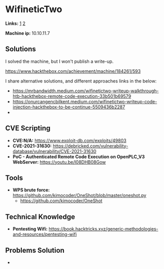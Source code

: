 # WifineticTwo 

**Links:** [1](https://www.hackthebox.com/machines/WifineticTwo)  [2](https://app.hackthebox.com/machines/WifineticTwo)

**Machine ip:** 10.10.11.7


## Solutions
I solved the machine, but I won't publish a write-up.

https://www.hackthebox.com/achievement/machine/184261/593

I share alternative solutions, and different approaches links in the below:
+ https://mrbandwidth.medium.com/wifinetictwo-writeup-walkthrough-htb-hackthebox-remote-code-execution-33b501b69579
+ https://onurcangencbilkent.medium.com/wifinetictwo-writeup-code-injection-hackthebox-to-be-continue-5509436b2287
+ 


## CVE Scripting
+ **CVE:N/A:** https://www.exploit-db.com/exploits/49803
+ **CVE-2021-31630:** https://debricked.com/vulnerability-database/vulnerability/CVE-2021-31630
+ **PoC - Authenticated Remote Code Execution on OpenPLC_V3 WebServer:** https://youtu.be/l08DHB08Gow


## Tools
+ **WPS brute force:** https://github.com/kimocoder/OneShot/blob/master/oneshot.py
  + https://github.com/kimocoder/OneShot


## Technical Knowledge
+ **Pentesting Wifi:** https://book.hacktricks.xyz/generic-methodologies-and-resources/pentesting-wifi


## Problems Solution
+ 
